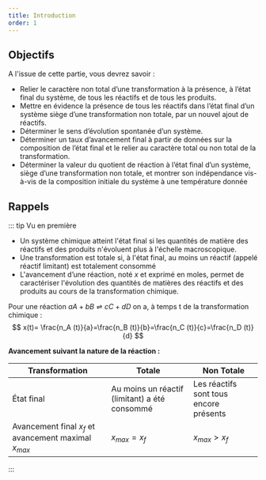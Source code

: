 ```yaml
---
title: Introduction
order: 1
---
```


## Objectifs

A l'issue de cette partie, vous devrez savoir :

- Relier le caractère non total d’une transformation à la présence, à l’état final du système, de tous les réactifs et de tous les produits.
- Mettre en évidence la présence de tous les réactifs dans l’état final d’un système siège d’une transformation non totale, par un nouvel ajout de réactifs.
- Déterminer le sens d’évolution spontanée d’un système.
- Déterminer un taux d’avancement final à partir de données sur la composition de l’état final et le relier au caractère total ou non total de la transformation.
- Déterminer la valeur du quotient de réaction à l’état final d’un système, siège d’une transformation non totale, et montrer son indépendance vis-à-vis de la composition initiale du système à une température donnée

## Rappels

::: tip Vu en première

- Un système chimique atteint l'état final si les quantités de matière des réactifs et des produits n'évoluent plus à l'échelle macroscopique.
- Une transformation est totale si, à l'état final, au moins un réactif (appelé réactif limitant) est totalement consommé
- L'avancement d’une réaction, noté $x$ et exprimé en moles, permet de caractériser l'évolution des quantités de matières des réactifs et des produits au cours de la transformation chimique.

Pour une réaction $a A + b B ⇌c C + d D$ on a, à temps t de la transformation chimique :
$$
x(t)= \frac{n_A (t)}{a}=\frac{n_B (t)}{b}=\frac{n_C (t)}{c}=\frac{n_D (t)}{d}
$$

**Avancement suivant la nature de la réaction :**

| Transformation | Totale | Non Totale |
| -------------- | ------ | -----------|
| État final   | Au moins un réactif (limitant) a été consommé | Les réactifs sont tous encore présents |
| Avancement final $x_f$ et avancement maximal $x_{max}$ | $x_{max} = x_f$ | $x_{max} > x_f$ |

:::